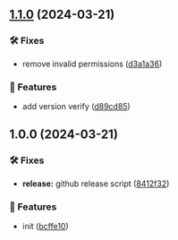 ## [1.1.0](https://github.com/SkeLLLa/kafka-uroboros/compare/v1.0.0...v1.1.0) (2024-03-21)


### 🛠 Fixes

* remove invalid permissions ([d3a1a36](https://github.com/SkeLLLa/kafka-uroboros/commit/d3a1a368994519c5a6019503dcec8b1246f54d31))


### 🚀 Features

* add version verify ([d89cd85](https://github.com/SkeLLLa/kafka-uroboros/commit/d89cd85a52f88205e3d3fdc3c0a4188b37211ae1))

## 1.0.0 (2024-03-21)


### 🛠 Fixes

* **release:** github release script ([8412f32](https://github.com/SkeLLLa/kafka-uroboros/commit/8412f327ae67b10d23e8fa8fb875d9b2249d9008))


### 🚀 Features

* init ([bcffe10](https://github.com/SkeLLLa/kafka-uroboros/commit/bcffe10adc4b872b0ec289ae5cceeda99dc0b760))
